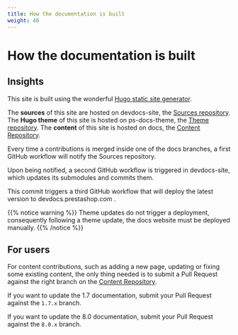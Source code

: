 ```yaml
---
title: How the documentation is built
weight: 40
---
```


# How the documentation is built

## Insights

This site is built using the wonderful [Hugo static site generator](https://gohugo.io/).

The **sources** of this site are hosted on devdocs-site, the [Sources repository](https://github.com/PrestaShop/devdocs-site/).
The **Hugo theme** of this site is hosted on ps-docs-theme, the [Theme repository](https://github.com/PrestaShop/ps-docs-theme/).
The **content** of this site is hosted on docs, the [Content Repository](https://github.com/PrestaShop/docs).

Every time a contributions is merged inside one of the docs branches, a first GitHub workflow will notify the Sources repository.

Upon being notified, a second GitHub workflow is triggered in devdocs-site, which updates its submodules and commits them.

This commit triggers a third GitHub workflow that will deploy the latest version to devdocs.prestashop.com .

{{% notice warning %}}
Theme updates do not trigger a deployment, consequently following a theme update, the docs website must be deployed manually.
{{% /notice %}}

## For users

For content contributions, such as adding a new page, updating or fixing some existing content, the only thing needed is to submit a Pull Request against the right branch on the [Content Repository](https://github.com/PrestaShop/docs).

If you want to update the 1.7 documentation, submit your Pull Request against the `1.7.x` branch.

If you want to update the 8.0 documentation, submit your Pull Request against the `8.0.x` branch.
